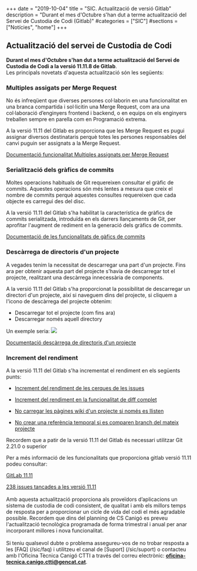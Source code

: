 +++
date        = "2019-10-04"
title       = "SIC. Actualització de versió Gitlab"
description = "Durant el mes d'Octubre s'han dut a terme actualització del Servei de Custodia de Codi (Gitlab)"
#categories  = ["SIC"]
#sections    = ["Notícies", "home"]
+++

## Actualització del servei de Custodia de Codi

**Durant el mes d'Octubre s'han dut a terme actualització del Servei de Custodia de Codi a la versió 11.11.8 de Gitlab**.
<br>
Les principals novetats d'aquesta actualització són les següents:

### Multiples assigats per Merge Request

No és infreqüent que diverses persones col·laborin en una funcionalitat en una branca compartida i sol·licitin una Merge Request, com ara una col·laboració d’enginyers frontend i backend, o en equips on els enginyers treballen sempre en parella com en Programació extrema.

A la versió 11.11 del Gitlab es proporciona que les Merge Request es pugui assignar diversos destinataris perquè totes les persones responsables del canvi puguin ser assignats a la Merge Request.

[Documentació funcionalitat Multiples assignats per Merge Request](https://docs.gitlab.com/ee/user/project/merge_requests/#multiple-assignees-starter)

### Serialització dels gràfics de commits

Moltes operacions habituals de Git requereixen consultar el gràfic de commits. Aquestes operacions són més lentes a mesura que creix el nombre de commits perquè aquestes consultes requereixen que cada objecte es carregui des del disc.

A la versió 11.11 del Gitlab s'ha habilitat la característica de gràfics de commits serialitzada, introduïda en els darrers llançaments de Git, per aprofitar l'augment de rediment en la generació dels gràfics de commits.

[Documentació de les funcionalitats de gàfics de commits](https://git-scm.com/docs/commit-graph)

### Descàrrega de directoris d'un projecte

A vegades tenim la necessitat de descarregar una part d'un projecte. Fins ara per obtenir aquesta part del projecte s'havia de descarregar tot el projecte, realitzant una descàrrega innecessària de components.

A la versió 11.11 del Gitlab s'ha proporcionat la possibilitat de descarregar un directori d'un projecte, així si naveguem dins del projecte, si cliquem a l'icono de descàrrega del projecte obtenim:
- Descarregar tot el projecte (com fins ara)
- Descarregar només aquell directory

Un exemple seria:
![](https://about.gitlab.com/images/11_11/repo_download-archive.png)

[Documentació descàrrega de directoris d'un projecte](https://docs.gitlab.com/ee/user/project/repository/#download-source-code)

### Increment del rendiment

A la versió 11.11 del Gitlab s'ha incrementat el rendiment en els següents punts:

- [Increment del rendiment de les cerques de les issues](https://gitlab.com/gitlab-org/gitlab-ce/merge_requests/27817)

- [Increment del rendiment en la funcionalitat de diff complet](https://gitlab.com/gitlab-org/gitlab-foss/merge_requests/27413)

- [No carregar les pàgines wiki d'un projecte si només es llisten](https://gitlab.com/gitlab-org/gitlab-foss/merge_requests/22801)

- [No crear una referència temporal si es comparen branch del mateix projecte](https://gitlab.com/gitlab-org/gitlab-foss/merge_requests/24038)


Recordem que a patir de la versió 11.11 del Gitlab és necessari utilitzar Git 2.21.0 o superior

Per a més informació de les funcionalitats que proporciona gitlab versió 11.11 podeu consultar:

[GitLab 11.11](https://about.gitlab.com/2019/05/22/gitlab-11-11-released/)

[238 issues tancades a les versió 11.11](https://gitlab.com/gitlab-org/gitlab-foss/issues?scope=all&utf8=%E2%9C%93&state=all&milestone_title=11.11)
<br>
<br>
Amb aquesta actualització proporciona als proveïdors d’aplicacions un sistema de custodia de codi consistent, de qualitat i amb els millors temps de resposta per a proporcionar un cicle de vida del codi el més agradable possible.
Recordem que dins del planning de CS Canigó es preveu l'actualització tecnològica programada de forma trimestral i anual per anar incorporant millores i nova funcionalitat.
<br>
<br>
Si teniu qualsevol dubte o problema assegureu-vos de no trobar resposta a les [FAQ] (/sic/faq) i utilitzeu el canal de [Suport] (/sic/suport) o contacteu amb l'Oficina Tècnica Canigó CTTI a través del correu electrònic: **oficina-tecnica.canigo.ctti@gencat.cat**.
